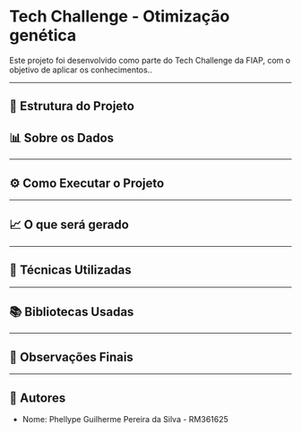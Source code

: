 
# Tech Challenge - Otimização genética

Este projeto foi desenvolvido como parte do Tech Challenge da FIAP, com o objetivo de aplicar os conhecimentos..

---

## 📁 Estrutura do Projeto



## 📊 Sobre os Dados


---

## ⚙️ Como Executar o Projeto



---

## 📈 O que será gerado



---

## 🧪 Técnicas Utilizadas



---

## 📚 Bibliotecas Usadas



---

## 📌 Observações Finais



---

## 👥 Autores

- Nome: Phellype Guilherme Pereira da Silva - RM361625

